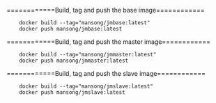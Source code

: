 ============Build, tag and push the base image============

		docker build --tag="mansong/jmbase:latest"
		docker push mansong/jmbase:latest

============Build, tag and push the master image============

		docker build --tag="mansong/jmmaster:latest"
		docker push mansong/jmmaster:latest

============Build, tag and push the slave image============

		docker build --tag="mansong/jmslave:latest"
		docker push mansong/jmslave:latest